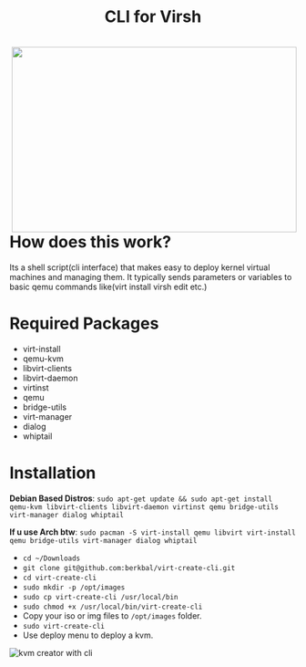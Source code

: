 <p align="center">
  <h1 align="center">CLI for Virsh</h1><br>
  <img src="https://www.berkbal.com/wp-content/uploads/2022/01/virt-create-cli.gif" align="right" height="325" width="500"></img>
</p>

# How does this work?
Its a shell script(cli interface) that makes easy to deploy kernel virtual machines and managing them. It typically sends parameters or variables to basic qemu commands like(virt install virsh edit etc.)

# Required Packages

- virt-install
- qemu-kvm
- libvirt-clients
- libvirt-daemon
- virtinst
- qemu
- bridge-utils
- virt-manager
- dialog
- whiptail

# Installation

**Debian Based Distros**:
`sudo apt-get update && sudo apt-get install qemu-kvm libvirt-clients libvirt-daemon virtinst qemu bridge-utils virt-manager dialog whiptail`

**If u use Arch btw**: `sudo pacman -S virt-install qemu libvirt virt-install qemu bridge-utils virt-manager dialog whiptail`

- `cd ~/Downloads`
- `git clone git@github.com:berkbal/virt-create-cli.git`
- `cd virt-create-cli`
- `sudo mkdir -p /opt/images`
- `sudo cp virt-create-cli /usr/local/bin`
- `sudo chmod +x /usr/local/bin/virt-create-cli`
- Copy your iso or img files to `/opt/images` folder.
- `sudo virt-create-cli`
- Use deploy menu to deploy a kvm.

![kvm creator with cli](https://www.berkbal.com/wp-content/uploads/2022/01/virt_create_cli_berkbal.com_.png)
